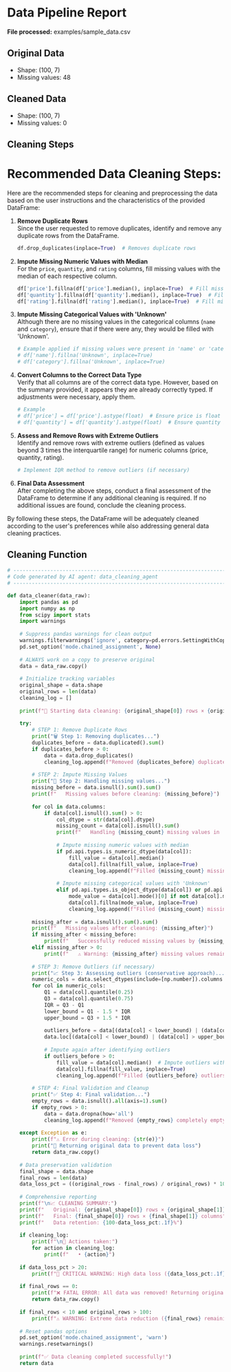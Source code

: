 # Data Pipeline Report

**File processed:** examples/sample_data.csv

## Original Data
- Shape: (100, 7)
- Missing values: 48

## Cleaned Data
- Shape: (100, 7)
- Missing values: 0

## Cleaning Steps
# Recommended Data Cleaning Steps:

Here are the recommended steps for cleaning and preprocessing the data based on the user instructions and the characteristics of the provided DataFrame:

1. **Remove Duplicate Rows**  
   Since the user requested to remove duplicates, identify and remove any duplicate rows from the DataFrame.
   ```python
   df.drop_duplicates(inplace=True)  # Removes duplicate rows
   ```

2. **Impute Missing Numeric Values with Median**  
   For the `price`, `quantity`, and `rating` columns, fill missing values with the median of each respective column.
   ```python
   df['price'].fillna(df['price'].median(), inplace=True)  # Fill missing price with median
   df['quantity'].fillna(df['quantity'].median(), inplace=True)  # Fill missing quantity with median
   df['rating'].fillna(df['rating'].median(), inplace=True)  # Fill missing rating with median
   ```

3. **Impute Missing Categorical Values with 'Unknown'**  
   Although there are no missing values in the categorical columns (`name` and `category`), ensure that if there were any, they would be filled with 'Unknown'.
   ```python
   # Example applied if missing values were present in 'name' or 'category'
   # df['name'].fillna('Unknown', inplace=True)
   # df['category'].fillna('Unknown', inplace=True)
   ```

4. **Convert Columns to the Correct Data Type**  
   Verify that all columns are of the correct data type. However, based on the summary provided, it appears they are already correctly typed. If adjustments were necessary, apply them.
   ```python
   # Example
   # df['price'] = df['price'].astype(float)  # Ensure price is float
   # df['quantity'] = df['quantity'].astype(float)  # Ensure quantity is float
   ```

5. **Assess and Remove Rows with Extreme Outliers**  
   Identify and remove rows with extreme outliers (defined as values beyond 3 times the interquartile range) for numeric columns (price, quantity, rating).
   ```python
   # Implement IQR method to remove outliers (if necessary)
   ```

6. **Final Data Assessment**  
   After completing the above steps, conduct a final assessment of the DataFrame to determine if any additional cleaning is required. If no additional issues are found, conclude the cleaning process.

By following these steps, the DataFrame will be adequately cleaned according to the user's preferences while also addressing general data cleaning practices.

## Cleaning Function
```python
# ----------------------------------------------------------------------
# Code generated by AI agent: data_cleaning_agent
# ----------------------------------------------------------------------

def data_cleaner(data_raw):
    import pandas as pd
    import numpy as np
    from scipy import stats
    import warnings
    
    # Suppress pandas warnings for clean output
    warnings.filterwarnings('ignore', category=pd.errors.SettingWithCopyWarning)
    pd.set_option('mode.chained_assignment', None)
    
    # ALWAYS work on a copy to preserve original
    data = data_raw.copy()
    
    # Initialize tracking variables
    original_shape = data.shape
    original_rows = len(data)
    cleaning_log = []
    
    print(f"🧹 Starting data cleaning: {original_shape[0]} rows × {original_shape[1]} columns")
    
    try:
        # STEP 1: Remove Duplicate Rows
        print("🗑️ Step 1: Removing duplicates...")
        duplicates_before = data.duplicated().sum()
        if duplicates_before > 0:
            data = data.drop_duplicates()
            cleaning_log.append(f"Removed {duplicates_before} duplicate rows")
        
        # STEP 2: Impute Missing Values
        print("🔧 Step 2: Handling missing values...")
        missing_before = data.isnull().sum().sum()
        print(f"   Missing values before cleaning: {missing_before}")
        
        for col in data.columns:
            if data[col].isnull().sum() > 0:
                col_dtype = str(data[col].dtype)
                missing_count = data[col].isnull().sum()
                print(f"   Handling {missing_count} missing values in '{col}' ({col_dtype})")
                
                # Impute missing numeric values with median
                if pd.api.types.is_numeric_dtype(data[col]):
                    fill_value = data[col].median()
                    data[col].fillna(fill_value, inplace=True)
                    cleaning_log.append(f"Filled {missing_count} missing values in '{col}' with median ({fill_value})")
                
                # Impute missing categorical values with 'Unknown'
                elif pd.api.types.is_object_dtype(data[col]) or pd.api.types.is_categorical_dtype(data[col]):
                    mode_value = data[col].mode()[0] if not data[col].mode().empty else 'Unknown'
                    data[col].fillna(mode_value, inplace=True)
                    cleaning_log.append(f"Filled {missing_count} missing values in '{col}' with mode/Unknown ({mode_value})")
        
        missing_after = data.isnull().sum().sum()
        print(f"   Missing values after cleaning: {missing_after}")
        if missing_after < missing_before:
            print(f"   Successfully reduced missing values by {missing_before - missing_after}")
        elif missing_after > 0:
            print(f"   ⚠️ Warning: {missing_after} missing values remain")
        
        # STEP 3: Remove Outliers (if necessary)
        print("📈 Step 3: Assessing outliers (conservative approach)...")
        numeric_cols = data.select_dtypes(include=[np.number]).columns.tolist()
        for col in numeric_cols:
            Q1 = data[col].quantile(0.25)
            Q3 = data[col].quantile(0.75)
            IQR = Q3 - Q1
            lower_bound = Q1 - 1.5 * IQR
            upper_bound = Q3 + 1.5 * IQR
            
            outliers_before = data[(data[col] < lower_bound) | (data[col] > upper_bound)].shape[0]
            data.loc[(data[col] < lower_bound) | (data[col] > upper_bound), col] = np.nan  # Mark as NaN
            
            # Impute again after identifying outliers
            if outliers_before > 0:
                fill_value = data[col].median()  # Impute outliers with median
                data[col].fillna(fill_value, inplace=True)
                cleaning_log.append(f"Filled {outliers_before} outliers in '{col}' with median ({fill_value})")
        
        # STEP 4: Final Validation and Cleanup
        print("✅ Step 4: Final validation...")
        empty_rows = data.isnull().all(axis=1).sum()
        if empty_rows > 0:
            data = data.dropna(how='all')
            cleaning_log.append(f"Removed {empty_rows} completely empty rows")
        
    except Exception as e:
        print(f"⚠️ Error during cleaning: {str(e)}")
        print("🔄 Returning original data to prevent data loss")
        return data_raw.copy()
    
    # Data preservation validation
    final_shape = data.shape
    final_rows = len(data)
    data_loss_pct = ((original_rows - final_rows) / original_rows) * 100 if original_rows > 0 else 0
    
    # Comprehensive reporting
    print(f"\n📈 CLEANING SUMMARY:")
    print(f"   Original: {original_shape[0]} rows × {original_shape[1]} columns")
    print(f"   Final: {final_shape[0]} rows × {final_shape[1]} columns")
    print(f"   Data retention: {100-data_loss_pct:.1f}%")
    
    if cleaning_log:
        print(f"\n📝 Actions taken:")
        for action in cleaning_log:
            print(f"   • {action}")
    
    if data_loss_pct > 20:
        print(f"🚨 CRITICAL WARNING: High data loss ({data_loss_pct:.1f}%)!")
    
    if final_rows == 0:
        print(f"❌ FATAL ERROR: All data was removed! Returning original data")
        return data_raw.copy()
    
    if final_rows < 10 and original_rows > 100:
        print(f"⚠️ WARNING: Extreme data reduction ({final_rows} remaining from {original_rows})")
    
    # Reset pandas options
    pd.set_option('mode.chained_assignment', 'warn')
    warnings.resetwarnings()
    
    print(f"✅ Data cleaning completed successfully!")
    return data
```
